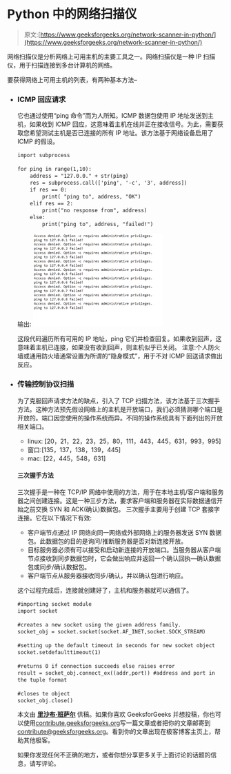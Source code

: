 # Python 中的网络扫描仪

> 原文:[https://www.geeksforgeeks.org/network-scanner-in-python/](https://www.geeksforgeeks.org/network-scanner-in-python/)

网络扫描仪是分析网络上可用主机的主要工具之一。网络扫描仪是一种 IP 扫描仪，用于扫描连接到多台计算机的网络。

要获得网络上可用主机的列表，有两种基本方法–

*   ### ICMP 回应请求

    它也通过使用“ping 命令”而为人所知。ICMP 数据包使用 IP 地址发送到主机，如果收到 ICMP 回应，这意味着主机在线并正在接收信号。为此，需要获取您希望测试主机是否已连接的所有 IP 地址。该方法基于网络设备启用了 ICMP 的假设。

    ```
    import subprocess

    for ping in range(1,10):
        address = "127.0.0." + str(ping)
        res = subprocess.call(['ping', '-c', '3', address])
        if res == 0:
            print( "ping to", address, "OK")
        elif res == 2:
            print("no response from", address)
        else:
            print("ping to", address, "failed!")
    ```

    输出:
    ![](img/30003057044f317e362285d775a1b0dc.png)

    这段代码遍历所有可用的 IP 地址，ping 它们并检查回复。如果收到回声，这意味着主机已连接，如果没有收到回声，则主机似乎已关闭。
    注意:个人防火墙或通用防火墙通常设置为所谓的“隐身模式”，用于不对 ICMP 回送请求做出反应。

*   ### 传输控制协议扫描

    为了克服回声请求方法的缺点，引入了 TCP 扫描方法，该方法基于三次握手方法。这种方法预先假设网络上的主机是开放端口，我们必须猜测哪个端口是开放的。端口因您使用的操作系统而异。不同的操作系统具有下面列出的开放相关端口。

    *   linux: [20，21，22，23，25，80，111，443，445，631，993，995]
    *   窗口:[135，137，138，139，445]
    *   mac: [22，445，548，631]

    #### 三次握手方法

    三次握手是一种在 TCP/IP 网络中使用的方法，用于在本地主机/客户端和服务器之间创建连接。这是一种三步方法，要求客户端和服务器在实际数据通信开始之前交换 SYN 和 ACK(确认)数据包。
    三次握手主要用于创建 TCP 套接字连接。它在以下情况下有效:

    *   客户端节点通过 IP 网络向同一网络或外部网络上的服务器发送 SYN 数据包。此数据包的目的是询问/推断服务器是否对新连接开放。
    *   目标服务器必须有可以接受和启动新连接的开放端口。当服务器从客户端节点接收到同步数据包时，它会做出响应并返回一个确认回执—确认数据包或同步/确认数据包。
    *   客户端节点从服务器接收同步/确认，并以确认包进行响应。

    这个过程完成后，连接就创建好了，主机和服务器就可以通信了。

    ```
    #importing socket module
    import socket

    #creates a new socket using the given address family.
    socket_obj = socket.socket(socket.AF_INET,socket.SOCK_STREAM)

    #setting up the default timeout in seconds for new socket object
    socket.setdefaulttimeout(1)

    #returns 0 if connection succeeds else raises error
    result = socket_obj.connect_ex((addr,port)) #address and port in the tuple format

    #closes te object
    socket_obj.close()
    ```

    本文由 **[里沙布·班萨尔](https://www.linkedin.com/in/rishabh-bansal-9b4b71108/)** 供稿。如果你喜欢 GeeksforGeeks 并想投稿，你也可以使用[contribute.geeksforgeeks.org](http://www.contribute.geeksforgeeks.org)写一篇文章或者把你的文章邮寄到 contribute@geeksforgeeks.org。看到你的文章出现在极客博客主页上，帮助其他极客。

    如果你发现任何不正确的地方，或者你想分享更多关于上面讨论的话题的信息，请写评论。
